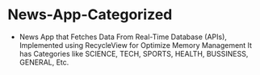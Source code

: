 # News-App-Categorized

- News App that Fetches Data From Real-Time Database (APIs), Implemented using RecycleView for Optimize Memory Management  It has Categories like SCIENCE, TECH, SPORTS,    HEALTH, BUSSINESS, GENERAL, Etc.
